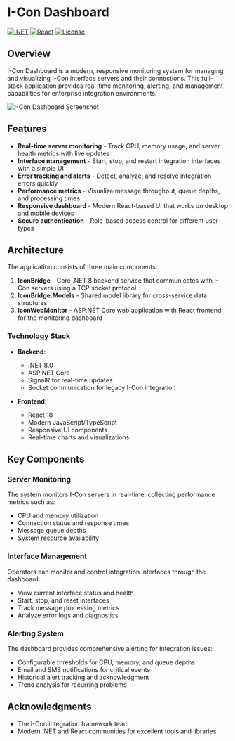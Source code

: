 # I-Con Dashboard

[![.NET](https://img.shields.io/badge/.NET-8.0-512BD4)](https://dotnet.microsoft.com/en-us/)
[![React](https://img.shields.io/badge/React-18-61DAFB)](https://reactjs.org/)
[![License](https://img.shields.io/badge/License-MIT-blue.svg)](LICENSE)

## Overview

I-Con Dashboard is a modern, responsive monitoring system for managing and visualizing I-Con interface servers and their connections. This full-stack application provides real-time monitoring, alerting, and management capabilities for enterprise integration environments.

![I-Con Dashboard Screenshot]([https://placehold.co/800x450?text=I-Con+Dashboard+Screenshot](https://raw.githubusercontent.com/matthew-grinaker/projects/348a788eefebb79cda860eedbfb27facf7ec32c5/icon-monitoring-ui.svg))

## Features

- **Real-time server monitoring** - Track CPU, memory usage, and server health metrics with live updates
- **Interface management** - Start, stop, and restart integration interfaces with a simple UI
- **Error tracking and alerts** - Detect, analyze, and resolve integration errors quickly
- **Performance metrics** - Visualize message throughput, queue depths, and processing times
- **Responsive dashboard** - Modern React-based UI that works on desktop and mobile devices
- **Secure authentication** - Role-based access control for different user types

## Architecture

The application consists of three main components:

1. **IconBridge** - Core .NET 8 backend service that communicates with I-Con servers using a TCP socket protocol
2. **IconBridge.Models** - Shared model library for cross-service data structures
3. **IconWebMonitor** - ASP.NET Core web application with React frontend for the monitoring dashboard

### Technology Stack

- **Backend**: 
  - .NET 8.0
  - ASP.NET Core
  - SignalR for real-time updates
  - Socket communication for legacy I-Con integration
  
- **Frontend**:
  - React 18
  - Modern JavaScript/TypeScript
  - Responsive UI components
  - Real-time charts and visualizations

## Key Components

### Server Monitoring

The system monitors I-Con servers in real-time, collecting performance metrics such as:
- CPU and memory utilization
- Connection status and response times
- Message queue depths
- System resource availability

### Interface Management

Operators can monitor and control integration interfaces through the dashboard:
- View current interface status and health
- Start, stop, and reset interfaces
- Track message processing metrics
- Analyze error logs and diagnostics

### Alerting System

The dashboard provides comprehensive alerting for integration issues:
- Configurable thresholds for CPU, memory, and queue depths
- Email and SMS notifications for critical events
- Historical alert tracking and acknowledgment
- Trend analysis for recurring problems

## Acknowledgments

- The I-Con integration framework team
- Modern .NET and React communities for excellent tools and libraries

